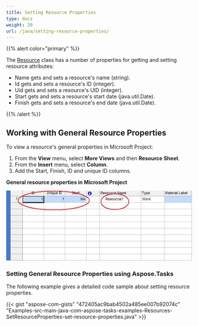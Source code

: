 ```yaml
---
title: Setting Resource Properties
type: docs
weight: 20
url: /java/setting-resource-properties/
---
```


{{% alert color="primary" %}} 

The [Resource](http://www.aspose.com/api/java/tasks/com.aspose.tasks/classes/Resource) class has a number of properties for getting and setting resource attributes:

- Name gets and sets a resource's name (string).
- Id gets and sets a resource's ID (integer).
- Uid gets and sets a resource's UID (integer).
- Start gets and sets a resource's start date (java.util.Date).
- Finish gets and sets a resource's end date (java.util.Date).

{{% /alert %}} 
## **Working with General Resource Properties**
To view a resource's general properties in Microsoft Project:

1. From the **View** menu, select **More Views** and then **Resource Sheet**.
1. From the **Insert** menu, select **Column**.
1. Add the Start, Finish, ID and unique ID columns.


**General resource properties in Microsoft Project** 

![todo:image_alt_text](setting-resource-properties_1.png)
### **Setting General Resource Properties using Aspose.Tasks**
The following example gives a detailed code sample about setting resource properties.

{{< gist "aspose-com-gists" "472405ac9bab4502a485ee007b92074c" "Examples-src-main-java-com-aspose-tasks-examples-Resources-SetResourceProperties-set-resource-properties.java" >}}
